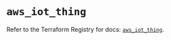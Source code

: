 # `aws_iot_thing`

Refer to the Terraform Registry for docs: [`aws_iot_thing`](https://registry.terraform.io/providers/hashicorp/aws/6.4.0/docs/resources/iot_thing).

